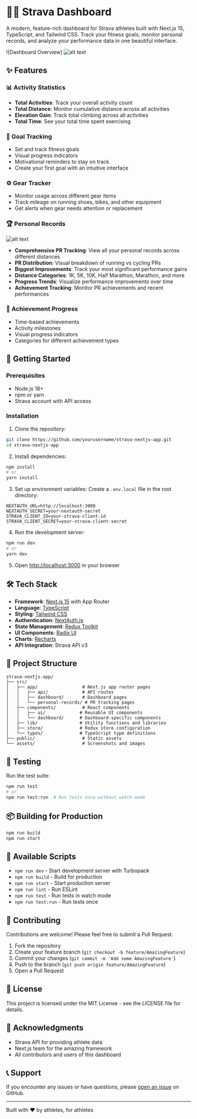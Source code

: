 # 🏃‍♂️ Strava Dashboard

A modern, feature-rich dashboard for Strava athletes built with Next.js 15, TypeScript, and Tailwind CSS. Track your fitness goals, monitor personal records, and analyze your performance data in one beautiful interface.

![Dashboard Overview]
![alt text](<Screenshot 2025-08-22 at 11.42.03 PM.png>)

## ✨ Features

### 📊 **Activity Statistics**
- **Total Activities**: Track your overall activity count
- **Total Distance**: Monitor cumulative distance across all activities
- **Elevation Gain**: Track total climbing across all activities
- **Total Time**: See your total time spent exercising

### 🎯 **Goal Tracking**
- Set and track fitness goals
- Visual progress indicators
- Motivational reminders to stay on track
- Create your first goal with an intuitive interface

### ⚙️ **Gear Tracker**
- Monitor usage across different gear items
- Track mileage on running shoes, bikes, and other equipment
- Get alerts when gear needs attention or replacement

### 🏆 **Personal Records**
![alt text](<Screenshot 2025-08-22 at 11.38.28 PM.png>)

- **Comprehensive PR Tracking**: View all your personal records across different distances
- **PR Distribution**: Visual breakdown of running vs cycling PRs
- **Biggest Improvements**: Track your most significant performance gains
- **Distance Categories**: 1K, 5K, 10K, Half Marathon, Marathon, and more
- **Progress Trends**: Visualize performance improvements over time
- **Achievement Tracking**: Monitor PR achievements and recent performances

### 🏅 **Achievement Progress**
- Time-based achievements
- Activity milestones
- Visual progress indicators
- Categories for different achievement types

## 🚀 Getting Started

### Prerequisites

- Node.js 18+ 
- npm or yarn
- Strava account with API access

### Installation

1. Clone the repository:
```bash
git clone https://github.com/yourusername/strava-nextjs-app.git
cd strava-nextjs-app
```

2. Install dependencies:
```bash
npm install
# or
yarn install
```

3. Set up environment variables:
Create a `.env.local` file in the root directory:
```env
NEXTAUTH_URL=http://localhost:3000
NEXTAUTH_SECRET=your-nextauth-secret
STRAVA_CLIENT_ID=your-strava-client-id
STRAVA_CLIENT_SECRET=your-strava-client-secret
```

4. Run the development server:
```bash
npm run dev
# or
yarn dev
```

5. Open [http://localhost:3000](http://localhost:3000) in your browser

## 🛠️ Tech Stack

- **Framework**: [Next.js 15](https://nextjs.org/) with App Router
- **Language**: [TypeScript](https://www.typescriptlang.org/)
- **Styling**: [Tailwind CSS](https://tailwindcss.com/)
- **Authentication**: [NextAuth.js](https://next-auth.js.org/)
- **State Management**: [Redux Toolkit](https://redux-toolkit.js.org/)
- **UI Components**: [Radix UI](https://www.radix-ui.com/)
- **Charts**: [Recharts](https://recharts.org/)
- **API Integration**: Strava API v3

## 📁 Project Structure

```
strava-nextjs-app/
├── src/
│   ├── app/                 # Next.js app router pages
│   │   ├── api/             # API routes
│   │   ├── dashboard/       # Dashboard pages
│   │   └── personal-records/ # PR tracking pages
│   ├── components/          # React components
│   │   ├── ui/             # Reusable UI components
│   │   └── dashboard/      # Dashboard-specific components
│   ├── lib/                # Utility functions and libraries
│   ├── store/              # Redux store configuration
│   └── types/              # TypeScript type definitions
├── public/                  # Static assets
└── assets/                  # Screenshots and images
```

## 🧪 Testing

Run the test suite:
```bash
npm run test
# or
npm run test:run  # Run tests once without watch mode
```

## 📦 Building for Production

```bash
npm run build
npm run start
```

## 🔧 Available Scripts

- `npm run dev` - Start development server with Turbopack
- `npm run build` - Build for production
- `npm run start` - Start production server
- `npm run lint` - Run ESLint
- `npm run test` - Run tests in watch mode
- `npm run test:run` - Run tests once

## 🤝 Contributing

Contributions are welcome! Please feel free to submit a Pull Request.

1. Fork the repository
2. Create your feature branch (`git checkout -b feature/AmazingFeature`)
3. Commit your changes (`git commit -m 'Add some AmazingFeature'`)
4. Push to the branch (`git push origin feature/AmazingFeature`)
5. Open a Pull Request

## 📄 License

This project is licensed under the MIT License - see the LICENSE file for details.

## 🙏 Acknowledgments

- Strava API for providing athlete data
- Next.js team for the amazing framework
- All contributors and users of this dashboard

## 📞 Support

If you encounter any issues or have questions, please [open an issue](https://github.com/yourusername/strava-nextjs-app/issues) on GitHub.

---

Built with ❤️ by athletes, for athletes